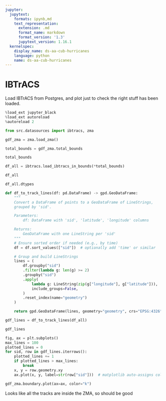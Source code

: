 ```yaml
---
jupyter:
  jupytext:
    formats: ipynb,md
    text_representation:
      extension: .md
      format_name: markdown
      format_version: '1.3'
      jupytext_version: 1.16.1
  kernelspec:
    display_name: ds-aa-cub-hurricanes
    language: python
    name: ds-aa-cub-hurricanes
---
```


# IBTrACS
<!-- markdownlint-disable MD013 -->

Load IBTrACS from Postgres, and plot just to check the right stuff has been loaded.

```python
%load_ext jupyter_black
%load_ext autoreload
%autoreload 2
```

```python
from src.datasources import ibtracs, zma
```

```python
gdf_zma = zma.load_zma()
```

```python
total_bounds = gdf_zma.total_bounds
```

```python
total_bounds
```

```python
df_all = ibtracs.load_ibtracs_in_bounds(*total_bounds)
```

```python
df_all
```

```python
df_all.dtypes
```

```python
def df_to_track_lines(df: pd.DataFrame) -> gpd.GeoDataFrame:
    """
    Convert a DataFrame of points to a GeoDataFrame of LineStrings,
    grouped by 'sid'.

    Parameters:
        df: DataFrame with 'sid', 'latitude', 'longitude' columns

    Returns:
        GeoDataFrame with one LineString per 'sid'
    """
    # Ensure sorted order if needed (e.g., by time)
    df = df.sort_values(["sid"])  # optionally add 'time' or similar

    # Group and build LineStrings
    lines = (
        df.groupby("sid")
        .filter(lambda g: len(g) >= 2)
        .groupby("sid")
        .apply(
            lambda g: LineString(zip(g["longitude"], g["latitude"])),
            include_groups=False,
        )
        .reset_index(name="geometry")
    )

    return gpd.GeoDataFrame(lines, geometry="geometry", crs="EPSG:4326")
```

```python
gdf_lines = df_to_track_lines(df_all)
```

```python
gdf_lines
```

```python
fig, ax = plt.subplots()
max_lines = 100
plotted_lines = 0
for sid, row in gdf_lines.iterrows():
    plotted_lines += 1
    if plotted_lines > max_lines:
        break
    x, y = row.geometry.xy
    ax.plot(x, y, label=str(row["sid"]))  # matplotlib auto-assigns color

gdf_zma.boundary.plot(ax=ax, color="k")
```

Looks like all the tracks are inside the ZMA, so should be good

